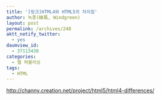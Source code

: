 ```yaml
---
title: '[링크]HTML4와 HTML5의 차이점'
author: 녹풍(綠風, Windgreen)
layout: post
permalink: /archives/248
aktt_notify_twitter:
  - yes
daumview_id:
  - 37113438
categories:
  - 웹 퍼블리싱
tags:
  - HTML
---
```

<http://channy.creation.net/project/html5/html4-differences/>